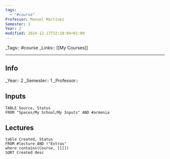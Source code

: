 ```yaml
---
tags:
  - "#course"
Professor: Manuel Martínez
Semester: 1
Year: 2
modified: 2024-12-17T12:19:04+01:00
---
```

\_Tags::  #course
\_Links::  [[My Courses]]
___

## Info
\_Year:: 2 
\_Semester:: 1
\_Professor:: 

## Inputs
```dataview
TABLE Source, Status 
FROM "Spaces/My School/My Inputs" AND #armonia
```

## Lectures
```dataview
table Created, Status
FROM #lecture AND !"Extras"
where contains(Course, [[]])
SORT Created desc
```

